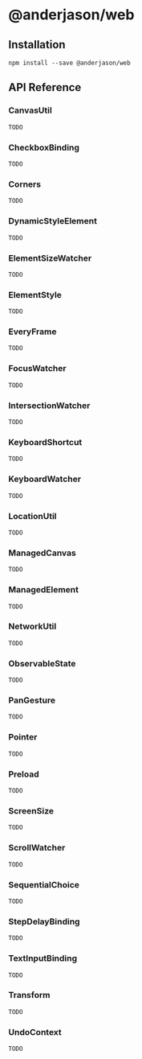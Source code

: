 # @anderjason/web

## Installation

`npm install --save @anderjason/web`

## API Reference

### CanvasUtil

`TODO`

### CheckboxBinding

`TODO`

### Corners

`TODO`

### DynamicStyleElement

`TODO`

### ElementSizeWatcher

`TODO`

### ElementStyle

`TODO`

### EveryFrame

`TODO`

### FocusWatcher

`TODO`

### IntersectionWatcher

`TODO`

### KeyboardShortcut

`TODO`

### KeyboardWatcher

`TODO`

### LocationUtil

`TODO`

### ManagedCanvas

`TODO`

### ManagedElement

`TODO`

### NetworkUtil

`TODO`

### ObservableState

`TODO`

### PanGesture

`TODO`

### Pointer

`TODO`

### Preload

`TODO`

### ScreenSize

`TODO`

### ScrollWatcher

`TODO`

### SequentialChoice

`TODO`

### StepDelayBinding

`TODO`

### TextInputBinding

`TODO`

### Transform

`TODO`

### UndoContext

`TODO`
